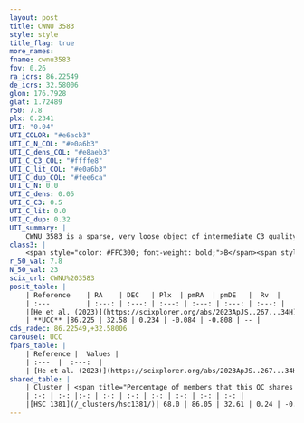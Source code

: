 ```yaml
---
layout: post
title: CWNU 3583
style: style
title_flag: true
more_names: 
fname: cwnu3583
fov: 0.26
ra_icrs: 86.22549
de_icrs: 32.58006
glon: 176.7928
glat: 1.72489
r50: 7.8
plx: 0.2341
UTI: "0.04"
UTI_COLOR: "#e6acb3"
UTI_C_N_COL: "#e0a6b3"
UTI_C_dens_COL: "#e8aeb3"
UTI_C_C3_COL: "#ffffe8"
UTI_C_lit_COL: "#e0a6b3"
UTI_C_dup_COL: "#fee6ca"
UTI_C_N: 0.0
UTI_C_dens: 0.05
UTI_C_C3: 0.5
UTI_C_lit: 0.0
UTI_C_dup: 0.32
UTI_summary: |
    CWNU 3583 is a sparse, very loose object of intermediate C3 quality. It was recently reported in the literature.<br><br><span style="color: #99180f; font-weight: bold;">Warning: </span>This is possibly a duplicated object, which shares a significant percentage of members with at least one previously reported entry.<br><br><span style="color: #99180f; font-weight: bold;">Warning: </span>contains less than 25 stars with <i>P>0.5</i> estimated.
class3: |
    <span style="color: #FFC300; font-weight: bold;">B</span><span style="color: #FFC300; font-weight: bold;">B</span>
r_50_val: 7.8
N_50_val: 23
scix_url: CWNU%203583
posit_table: |
    | Reference    | RA    | DEC   | Plx  | pmRA  | pmDE   |  Rv  |
    | :---         | :---: | :---: | :---: | :---: | :---: | :---: |
    |[He et al. (2023)](https://scixplorer.org/abs/2023ApJS..267...34H) | 86.176 | 32.579 | 0.239 | -0.075 | -0.802 | -- |
    | **UCC** |86.225 | 32.58 | 0.234 | -0.084 | -0.808 | -- | 
cds_radec: 86.22549,+32.58006
carousel: UCC
fpars_table: |
    | Reference |  Values |
    | :---  |  :---:  |
    | [He et al. (2023)](https://scixplorer.org/abs/2023ApJS..267...34H) | `A0=2.45, m-M=13.6, logA=7.0` |
shared_table: |
    | Cluster | <span title="Percentage of members that this OC shares with the ones listed">%</span>   | RA   | DEC   | Plx   | pmRA  | pmDE  | Rv | UTI |
    | :-: | :-: |:-: | :-: | :-: | :-: | :-: | :-: | :-: |
    |[HSC 1381](/_clusters/hsc1381/)| 68.0 | 86.05 | 32.61 | 0.24 | -0.11 | -0.81 | -- |0.2 |
---
```

